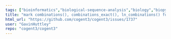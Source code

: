 ```yaml
---
tags: ["bioinformatics","biological-sequence-analysis","biology","biopython","data-science","evolution","genomics","help-wanted","markov-chain","maximum-likelihood","molecular-evolution","non-stationary","parallel","phylogenetic-trees","phylogenetics","pycogent","python","sequence-alignment","signal-processing","statistics"]
title: "mark combinations(), combinations_exact(), ln_combinations() functions for removal"
html_url: "https://github.com/cogent3/cogent3/issues/1737"
user: "GavinHuttley"
repo: "cogent3/cogent3"
---
```


